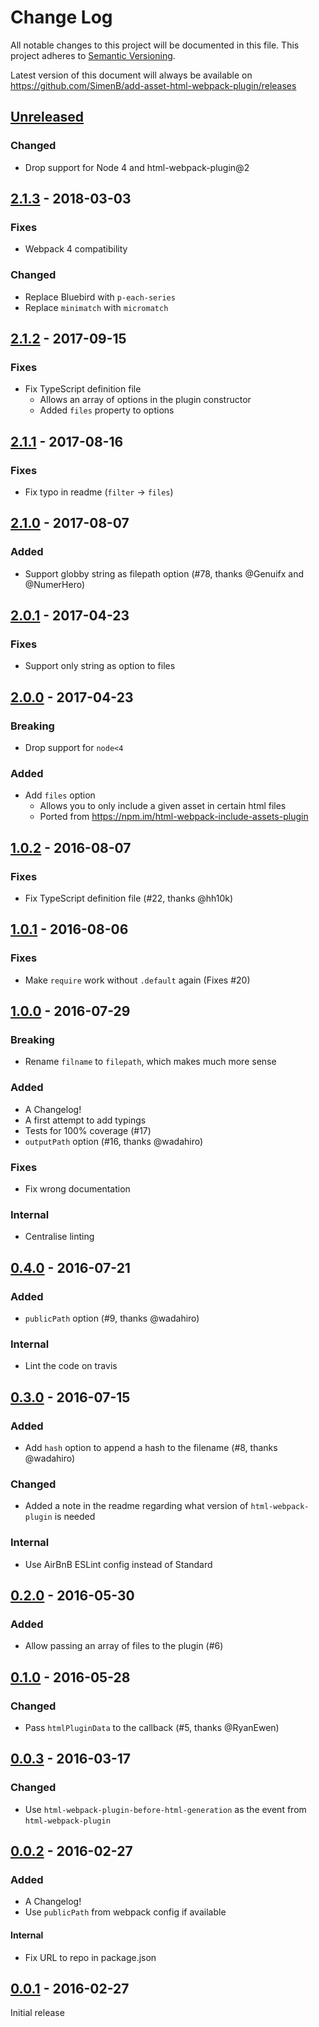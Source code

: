 # Change Log

All notable changes to this project will be documented in this file. This
project adheres to [Semantic Versioning](http://semver.org/).

Latest version of this document will always be available on
https://github.com/SimenB/add-asset-html-webpack-plugin/releases

## [Unreleased]

### Changed

- Drop support for Node 4 and html-webpack-plugin@2

## [2.1.3] - 2018-03-03

### Fixes

- Webpack 4 compatibility

### Changed

- Replace Bluebird with `p-each-series`
- Replace `minimatch` with `micromatch`

## [2.1.2] - 2017-09-15

### Fixes

- Fix TypeScript definition file
  - Allows an array of options in the plugin constructor
  - Added `files` property to options

## [2.1.1] - 2017-08-16

### Fixes

- Fix typo in readme (`filter` -> `files`)

## [2.1.0] - 2017-08-07

### Added

- Support globby string as filepath option (#78, thanks @Genuifx and @NumerHero)

## [2.0.1] - 2017-04-23

### Fixes

- Support only string as option to files

## [2.0.0] - 2017-04-23

### Breaking

- Drop support for `node<4`

### Added

- Add `files` option
  - Allows you to only include a given asset in certain html files
  - Ported from https://npm.im/html-webpack-include-assets-plugin

## [1.0.2] - 2016-08-07

### Fixes

- Fix TypeScript definition file (#22, thanks @hh10k)

## [1.0.1] - 2016-08-06

### Fixes

- Make `require` work without `.default` again (Fixes #20)

## [1.0.0] - 2016-07-29

### Breaking

- Rename `filname` to `filepath`, which makes much more sense

### Added

- A Changelog!
- A first attempt to add typings
- Tests for 100% coverage (#17)
- `outputPath` option (#16, thanks @wadahiro)

### Fixes

- Fix wrong documentation

### Internal

- Centralise linting

## [0.4.0] - 2016-07-21

### Added

- `publicPath` option (#9, thanks @wadahiro)

### Internal

- Lint the code on travis

## [0.3.0] - 2016-07-15

### Added

- Add `hash` option to append a hash to the filename (#8, thanks @wadahiro)

### Changed

- Added a note in the readme regarding what version of `html-webpack-plugin` is
  needed

### Internal

- Use AirBnB ESLint config instead of Standard

## [0.2.0] - 2016-05-30

### Added

- Allow passing an array of files to the plugin (#6)

## [0.1.0] - 2016-05-28

### Changed

- Pass `htmlPluginData` to the callback (#5, thanks @RyanEwen)

## [0.0.3] - 2016-03-17

### Changed

- Use `html-webpack-plugin-before-html-generation` as the event from
  `html-webpack-plugin`

## [0.0.2] - 2016-02-27

### Added

- A Changelog!
- Use `publicPath` from webpack config if available

#### Internal

- Fix URL to repo in package.json

## [0.0.1] - 2016-02-27

Initial release

[unreleased]: https://github.com/SimenB/add-asset-html-webpack-plugin/compare/v2.1.3...HEAD
[2.1.3]: https://github.com/SimenB/add-asset-html-webpack-plugin/compare/v2.1.2...v2.1.3
[2.1.2]: https://github.com/SimenB/add-asset-html-webpack-plugin/compare/v2.1.1...v2.1.2
[2.1.1]: https://github.com/SimenB/add-asset-html-webpack-plugin/compare/v2.1.0...v2.1.1
[2.1.0]: https://github.com/SimenB/add-asset-html-webpack-plugin/compare/v2.0.1...v2.1.0
[2.0.1]: https://github.com/SimenB/add-asset-html-webpack-plugin/compare/v2.0.0...v2.0.1
[2.0.0]: https://github.com/SimenB/add-asset-html-webpack-plugin/compare/v1.0.2...v2.0.0
[1.0.2]: https://github.com/SimenB/add-asset-html-webpack-plugin/compare/v1.0.1...v1.0.2
[1.0.1]: https://github.com/SimenB/add-asset-html-webpack-plugin/compare/v1.0.0...v1.0.1
[1.0.0]: https://github.com/SimenB/add-asset-html-webpack-plugin/compare/v0.4.0...v1.0.0
[0.4.0]: https://github.com/SimenB/add-asset-html-webpack-plugin/compare/v0.3.0...v0.4.0
[0.3.0]: https://github.com/SimenB/add-asset-html-webpack-plugin/compare/v0.2.0...v0.3.0
[0.2.0]: https://github.com/SimenB/add-asset-html-webpack-plugin/compare/v0.1.0...v0.2.0
[0.1.0]: https://github.com/SimenB/add-asset-html-webpack-plugin/compare/v0.0.3...v0.1.0
[0.0.3]: https://github.com/SimenB/add-asset-html-webpack-plugin/compare/v0.0.2...v0.0.3
[0.0.2]: https://github.com/SimenB/add-asset-html-webpack-plugin/compare/v0.0.1...v0.0.2
[0.0.1]: https://github.com/SimenB/add-asset-html-webpack-plugin/commit/02e262d47b56934b714f71d92b557ba3204eae22

